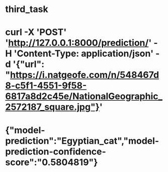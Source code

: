 # third_task

# curl -X 'POST' 'http://127.0.0.1:8000/prediction/' -H 'Content-Type: application/json' -d '{"url": "https://i.natgeofe.com/n/548467d8-c5f1-4551-9f58-6817a8d2c45e/NationalGeographic_2572187_square.jpg"}'
# {"model-prediction":"Egyptian_cat","model-prediction-confidence-score":"0.5804819"}